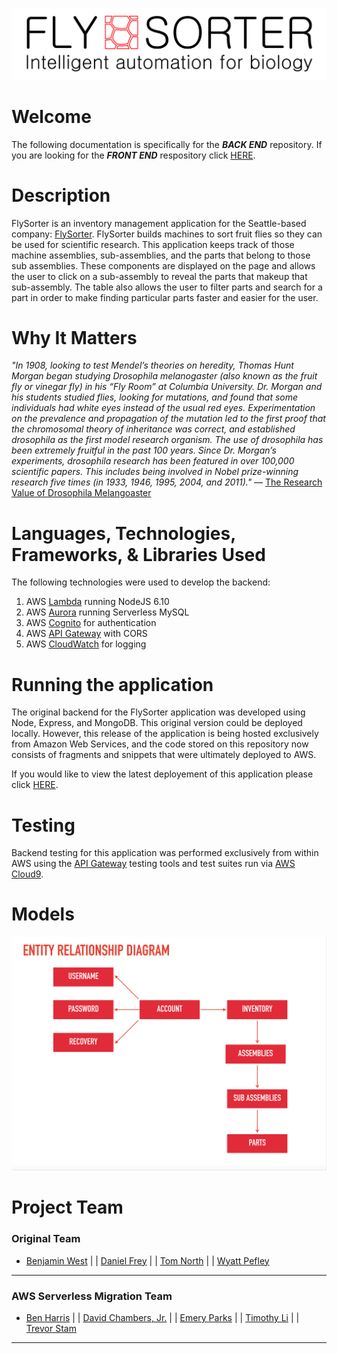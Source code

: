 ![logo](./assets/flysorter-logo.png)
# Welcome
The following documentation is specifically for the ***BACK END*** repository. If you are looking for the ***FRONT END*** respository click [HERE](https://github.com/EmeryP/flySorter-front-end-v2).

# Description
FlySorter is an inventory management application for the Seattle-based company: [FlySorter](https://flysorter.com/). FlySorter builds machines to sort fruit flies so they can be used for scientific research. This application keeps track of those machine assemblies, sub-assemblies, and the parts that belong to those sub assemblies. These components are displayed on the page and allows the user to click on a sub-assembly to reveal the parts that makeup that sub-assembly. The table also allows the user to filter parts and search for a part in order to make finding particular parts faster and easier for the user.

# Why It Matters
_"In 1908, looking to test Mendel’s theories on heredity, Thomas Hunt Morgan began studying Drosophila melanogaster (also known as the fruit fly or vinegar fly) in his “Fly Room” at Columbia University. Dr. Morgan and his students studied flies, looking for mutations, and found that some individuals had white eyes instead of the usual red eyes. Experimentation on the prevalence and propagation of the mutation led to the first proof that the chromosomal theory of inheritance was correct, and established drosophila as the first model research organism. The use of drosophila has been extremely fruitful in the past 100 years. Since Dr. Morgan’s experiments, drosophila research has been featured in over 100,000 scientific papers. This includes being involved in Nobel prize-winning research five times (in 1933, 1946, 1995, 2004, and 2011)."_ — [The Research Value of Drosophila Melangoaster](http://powersscientific.com/the-research-value-of-drosophila-melanogaster/)

# Languages, Technologies, Frameworks, & Libraries Used
The following technologies were used to develop the backend:

1. AWS [Lambda](https://aws.amazon.com/lambda/) running NodeJS 6.10
2. AWS [Aurora](https://aws.amazon.com/rds/aurora/) running Serverless MySQL
3. AWS [Cognito](https://aws.amazon.com/cognito/) for authentication
4. AWS [API Gateway](https://aws.amazon.com/api-gateway/) with CORS
5. AWS [CloudWatch](https://aws.amazon.com/cloudwatch/) for logging

# Running the application
The original backend for the FlySorter application was developed using Node, Express, and MongoDB. This original version could be deployed locally. However, this release of the application is being hosted exclusively from Amazon Web Services, and the code stored on this repository now consists of fragments and snippets that were ultimately deployed to AWS.

If you would like to view the latest deployement of this application please click [HERE](http://flyorterfrontendv2-20181221115532-hostingbucket.s3-website-us-west-2.amazonaws.com).

# Testing
Backend testing for this application was performed exclusively from within AWS using the [API Gateway](https://aws.amazon.com/api-gateway/) testing tools and test suites run via [AWS Cloud9](https://aws.amazon.com/cloud9/).

# Models
![ERD](assets/ERD.png)


# Project Team
### Original Team 
* [Benjamin West](https://github.com/bgwest) | | 
[Daniel Frey](https://github.com/fncreative) | | 
[Tom North](https://github.com/tnorth93) | | 
[Wyatt Pefley](https://github.com/peffles)
____

### AWS Serverless Migration Team
* [Ben Harris](https://github.com/harrishills) | |
[David Chambers, Jr.](https://github.com/dlchambersjr) | |
[Emery Parks](https://github.com/emeryP) | |
[Timothy Li](https://github.com/timinis) | |
[Trevor Stam](https://github.com/trevorstam)

____
